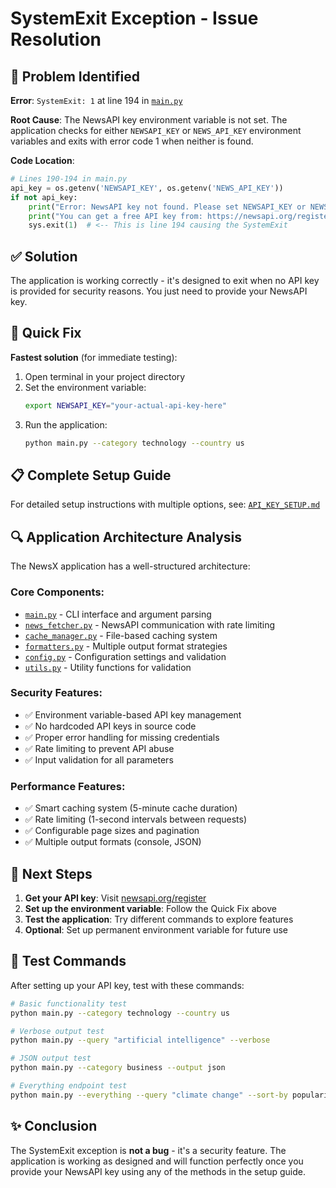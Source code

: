 # SystemExit Exception - Issue Resolution

## 🐛 Problem Identified

**Error**: `SystemExit: 1` at line 194 in [`main.py`](main.py:194)

**Root Cause**: The NewsAPI key environment variable is not set. The application checks for either `NEWSAPI_KEY` or `NEWS_API_KEY` environment variables and exits with error code 1 when neither is found.

**Code Location**: 
```python
# Lines 190-194 in main.py
api_key = os.getenv('NEWSAPI_KEY', os.getenv('NEWS_API_KEY'))
if not api_key:
    print("Error: NewsAPI key not found. Please set NEWSAPI_KEY or NEWS_API_KEY environment variable.", file=sys.stderr)
    print("You can get a free API key from: https://newsapi.org/register", file=sys.stderr)
    sys.exit(1)  # <-- This is line 194 causing the SystemExit
```

## ✅ Solution

The application is working correctly - it's designed to exit when no API key is provided for security reasons. You just need to provide your NewsAPI key.

## 🚀 Quick Fix

**Fastest solution** (for immediate testing):

1. Open terminal in your project directory
2. Set the environment variable:
   ```bash
   export NEWSAPI_KEY="your-actual-api-key-here"
   ```
3. Run the application:
   ```bash
   python main.py --category technology --country us
   ```

## 📋 Complete Setup Guide

For detailed setup instructions with multiple options, see: [`API_KEY_SETUP.md`](API_KEY_SETUP.md)

## 🔍 Application Architecture Analysis

The NewsX application has a well-structured architecture:

### Core Components:
- [`main.py`](main.py) - CLI interface and argument parsing
- [`news_fetcher.py`](news_fetcher.py) - NewsAPI communication with rate limiting
- [`cache_manager.py`](cache_manager.py) - File-based caching system
- [`formatters.py`](formatters.py) - Multiple output format strategies
- [`config.py`](config.py) - Configuration settings and validation
- [`utils.py`](utils.py) - Utility functions for validation

### Security Features:
- ✅ Environment variable-based API key management
- ✅ No hardcoded API keys in source code
- ✅ Proper error handling for missing credentials
- ✅ Rate limiting to prevent API abuse
- ✅ Input validation for all parameters

### Performance Features:
- ✅ Smart caching system (5-minute cache duration)
- ✅ Rate limiting (1-second intervals between requests)
- ✅ Configurable page sizes and pagination
- ✅ Multiple output formats (console, JSON)

## 🎯 Next Steps

1. **Get your API key**: Visit [newsapi.org/register](https://newsapi.org/register)
2. **Set up the environment variable**: Follow the Quick Fix above
3. **Test the application**: Try different commands to explore features
4. **Optional**: Set up permanent environment variable for future use

## 🧪 Test Commands

After setting up your API key, test with these commands:

```bash
# Basic functionality test
python main.py --category technology --country us

# Verbose output test
python main.py --query "artificial intelligence" --verbose

# JSON output test
python main.py --category business --output json

# Everything endpoint test
python main.py --everything --query "climate change" --sort-by popularity
```

## ✨ Conclusion

The SystemExit exception is **not a bug** - it's a security feature. The application is working as designed and will function perfectly once you provide your NewsAPI key using any of the methods in the setup guide.
